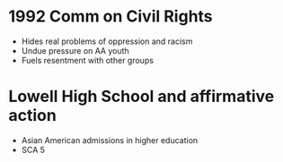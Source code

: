 # 1992 Comm on Civil Rights
- Hides real problems of oppression and racism
- Undue pressure on AA youth
- Fuels resentment with other groups

# Lowell High School and affirmative action
- Asian American admissions in higher education
- SCA 5
